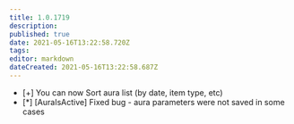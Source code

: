 ```yaml
---
title: 1.0.1719
description: 
published: true
date: 2021-05-16T13:22:58.720Z
tags: 
editor: markdown
dateCreated: 2021-05-16T13:22:58.687Z
---		
```

		
- [+] You can now Sort aura list (by date, item type, etc)
- [*] [AuraIsActive] Fixed bug - aura parameters were not saved in some cases
